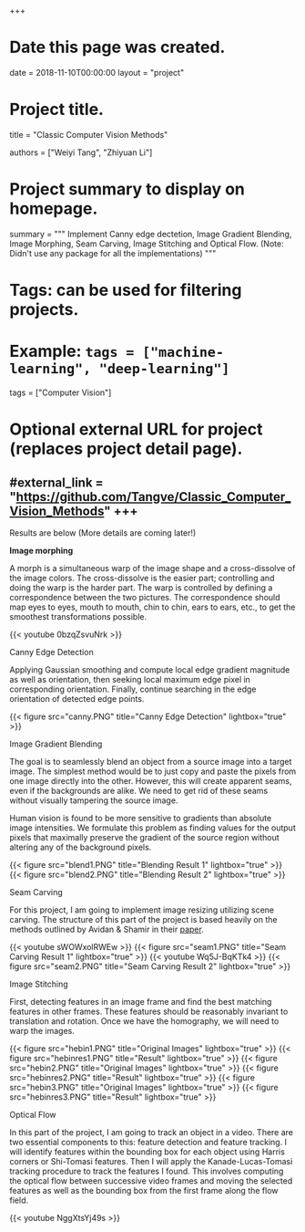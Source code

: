 +++
# Date this page was created.
date = 2018-11-10T00:00:00
layout = "project"

# Project title.
title = "Classic Computer Vision Methods"


authors = ["Weiyi Tang", "Zhiyuan Li"]

# Project summary to display on homepage.
summary = """
Implement Canny edge dectetion, Image Gradient Blending, Image Morphing, Seam Carving, Image Stitching and Optical Flow. (Note: Didn't use any package for all the implementations)
 """

# Tags: can be used for filtering projects.
# Example: `tags = ["machine-learning", "deep-learning"]`
tags = ["Computer Vision"]

# Optional external URL for project (replaces project detail page).
#external_link = "https://github.com/Tangve/Classic_Computer_Vision_Methods"
+++
---
Results are below (More details are coming later!)<br>

**Image morphing**<br>

A morph is a simultaneous warp of the image shape and a cross-dissolve of the image colors. The cross-dissolve is the easier part; controlling and doing the warp is the harder part. The warp is controlled by defining a correspondence between the two pictures. The correspondence should map eyes to eyes, mouth to mouth, chin to chin, ears to ears, etc., to get the smoothest transformations possible.

{{< youtube 0bzqZsvuNrk >}}

Canny Edge Detection<br>

Applying Gaussian smoothing and compute local edge gradient magnitude as well as orientation, then seeking local maximum edge pixel in corresponding orientation. Finally, continue searching in the edge orientation of detected edge points.

{{< figure src="canny.PNG" title="Canny Edge Detection" lightbox="true" >}}

Image Gradient Blending<br>

The goal is to seamlessly blend an object from a source image into a target image. The simplest method would be to just copy and paste the pixels from one image directly into the other. However, this will create apparent seams, even if the backgrounds are alike. We need to get rid of these seams without visually tampering the source image.

Human vision is found to be more sensitive to gradients than absolute image intensities. We formulate this problem as finding values for the output pixels that maximally preserve the gradient of the source region without altering any of the background pixels.

{{< figure src="blend1.PNG" title="Blending Result 1" lightbox="true" >}}
{{< figure src="blend2.PNG" title="Blending Result 2" lightbox="true" >}}

Seam Carving<br>

For this project, I am going to implement image resizing utilizing scene carving. The structure of this part of the project is based heavily on the methods outlined by Avidan & Shamir in their [paper](http://www.faculty.idc.ac.il/arik/SCWeb/imret/index.html).

{{< youtube sWOWxolRWEw >}}
{{< figure src="seam1.PNG" title="Seam Carving Result 1" lightbox="true" >}}
{{< youtube Wq5J-BqKTk4 >}}
{{< figure src="seam2.PNG" title="Seam Carving Result 2" lightbox="true" >}}

Image Stitching<br>

First, detecting features in an image frame and find the best matching features in other frames. These features should be reasonably invariant to translation and rotation. Once we have the homography, we will need to warp the images.

{{< figure src="hebin1.PNG" title="Original Images" lightbox="true" >}}
{{< figure src="hebinres1.PNG" title="Result" lightbox="true" >}}
{{< figure src="hebin2.PNG" title="Original Images" lightbox="true" >}}
{{< figure src="hebinres2.PNG" title="Result" lightbox="true" >}}
{{< figure src="hebin3.PNG" title="Original Images" lightbox="true" >}}
{{< figure src="hebinres3.PNG" title="Result" lightbox="true" >}}

Optical Flow<br>

In this part of the project, I am going to track an object in a video. There are two essential components to this: feature detection and feature tracking. I will identify features within the bounding box for each object using Harris corners or Shi-Tomasi features. Then I will apply the Kanade-Lucas-Tomasi tracking procedure to track the features I found. This involves computing the optical flow between successive video frames and moving the selected features as well as the bounding box from the first frame along the flow field.

{{< youtube NggXtsYj49s >}}

